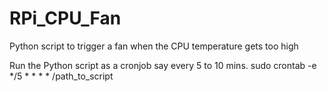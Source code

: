 # RPi_CPU_Fan
Python script to trigger a fan when the CPU temperature gets too high

Run the Python script as a cronjob say every 5 to 10 mins.
sudo crontab -e
*/5 * * * * /path_to_script
